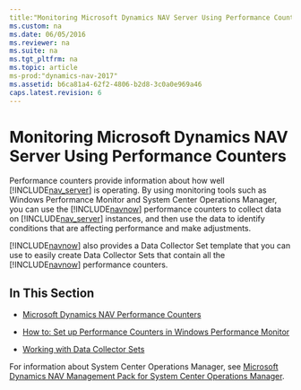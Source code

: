 ```yaml
---
title:"Monitoring Microsoft Dynamics NAV Server Using Performance Counters"
ms.custom: na
ms.date: 06/05/2016
ms.reviewer: na
ms.suite: na
ms.tgt_pltfrm: na
ms.topic: article
ms-prod:"dynamics-nav-2017"
ms.assetid: b6ca81a4-62f2-4806-b2d8-3c0a0e969a46
caps.latest.revision: 6
---
```

# Monitoring Microsoft Dynamics NAV Server Using Performance Counters
Performance counters provide information about how well [!INCLUDE[nav_server](includes/nav_server_md.md)] is operating. By using monitoring tools such as Windows Performance Monitor and System Center Operations Manager, you can use the [!INCLUDE[navnow](includes/navnow_md.md)] performance counters to collect data on [!INCLUDE[nav_server](includes/nav_server_md.md)] instances, and then use the data to identify conditions that are affecting performance and make adjustments.  
  
 [!INCLUDE[navnow](includes/navnow_md.md)] also provides a Data Collector Set template that you can use to easily create Data Collector Sets that contain all the [!INCLUDE[navnow](includes/navnow_md.md)] performance counters.  
  
## In This Section  
  
-   [Microsoft Dynamics NAV Performance Counters](Microsoft-Dynamics-NAV-Performance-Counters.md)  
  
-   [How to: Set up Performance Counters in Windows Performance Monitor](../Topic/How%20to:%20Set%20up%20Performance%20Counters%20in%20Windows%20Performance%20Monitor.md)  
  
-   [Working with Data Collector Sets](Working-with-Data-Collector-Sets.md)  
  
 For information about System Center Operations Manager, see [Microsoft Dynamics NAV  Management Pack for System Center Operations Manager](http://go.microsoft.com/fwlink/?LinkID=722863).